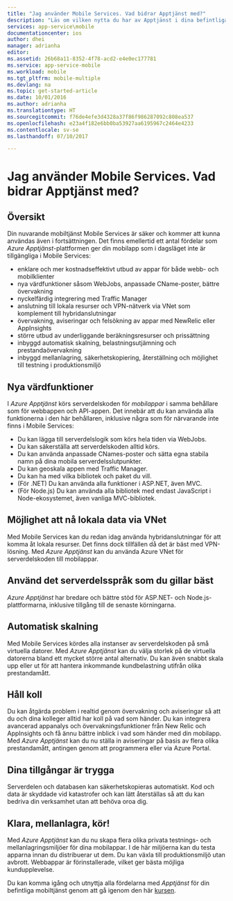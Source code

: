 ```yaml
---
title: "Jag använder Mobile Services. Vad bidrar Apptjänst med?"
description: "Läs om vilken nytta du har av Apptjänst i dina befintliga Mobile Services-projekt."
services: app-service\mobile
documentationcenter: ios
author: dhei
manager: adrianha
editor: 
ms.assetid: 26b68a11-8352-4f78-acd2-e4e0ec177781
ms.service: app-service-mobile
ms.workload: mobile
ms.tgt_pltfrm: mobile-multiple
ms.devlang: na
ms.topic: get-started-article
ms.date: 10/01/2016
ms.author: adrianha
ms.translationtype: HT
ms.sourcegitcommit: f76de4efe3d4328a37f86f986287092c808ea537
ms.openlocfilehash: e23a4f182e6bb0ba53927aa6195967c2464e4233
ms.contentlocale: sv-se
ms.lasthandoff: 07/10/2017

---
```

# <a name="getting-started"> </a>Jag använder Mobile Services. Vad bidrar Apptjänst med?
## <a name="overview"></a>Översikt
Din nuvarande mobiltjänst Mobile Services är säker och kommer att kunna användas även i fortsättningen. Det finns emellertid ett antal fördelar som *Azure Apptjänst*-plattformen ger din mobilapp som i dagsläget inte är tillgängliga i Mobile Services:

* enklare och mer kostnadseffektivt utbud av appar för både webb- och mobilklienter
* nya värdfunktioner såsom WebJobs, anpassade CName-poster, bättre övervakning
* nyckelfärdig integrering med Traffic Manager
* anslutning till lokala resurser och VPN-nätverk via VNet som komplement till hybridanslutningar
* övervakning, aviseringar och felsökning av appar med NewRelic eller AppInsights
* större utbud av underliggande beräkningsresurser och prissättning
* inbyggd automatisk skalning, belastningsutjämning och prestandaövervakning
* inbyggd mellanlagring, säkerhetskopiering, återställning och möjlighet till testning i produktionsmiljö

## <a name="new-hosting-features"></a>Nya värdfunktioner
I *Azure Apptjänst* körs serverdelskoden för *mobilappar* i samma behållare som för webbappen och API-appen. Det innebär att du kan använda alla funktionerna i den här behållaren, inklusive några som för närvarande inte finns i Mobile Services:

* Du kan lägga till serverdelslogik som körs hela tiden via WebJobs.
* Du kan säkerställa att serverdelskoden alltid körs.
* Du kan använda anpassade CNames-poster och sätta egna stabila namn på dina mobila serverdelsslutpunkter.
* Du kan geoskala appen med Traffic Manager.
* Du kan ha med vilka bibliotek och paket du vill.
* (För .NET) Du kan använda alla funktioner i ASP.NET, även MVC.
* (För Node.js) Du kan använda alla bibliotek med endast JavaScript i Node-ekosystemet, även vanliga MVC-bibliotek.

## <a name="access-on-premises-data-using-vnet"></a>Möjlighet att nå lokala data via VNet
Med Mobile Services kan du redan idag använda hybridanslutningar för att komma åt lokala resurser. Det finns dock tillfällen då det är bäst med VPN-lösning. Med *Azure Apptjänst* kan du använda Azure VNet för serverdelskoden till mobilappar.

## <a name="use-your-favorite-backend-language"></a>Använd det serverdelsspråk som du gillar bäst
*Azure Apptjänst* har bredare och bättre stöd för ASP.NET- och Node.js-plattformarna, inklusive tillgång till de senaste körningarna.

## <a name="set-up-automatic-scale"></a>Automatisk skalning
Med Mobile Services kördes alla instanser av serverdelskoden på små virtuella datorer. Med *Azure Apptjänst* kan du välja storlek på de virtuella datorerna bland ett mycket större antal alternativ. Du kan även snabbt skala upp eller ut för att hantera inkommande kundbelastning utifrån olika prestandamått.

## <a name="be-in-the-know"></a>Håll koll
Du kan åtgärda problem i realtid genom övervakning och aviseringar så att du och dina kolleger alltid har koll på vad som händer. Du kan integrera avancerad appanalys och övervakningsfunktioner från New Relic och AppInsights och få ännu bättre inblick i vad som händer med din mobilapp. Med *Azure Apptjänst* kan du nu ställa in aviseringar på basis av flera olika prestandamått, antingen genom att programmera eller via Azure Portal.

## <a name="keep-your-assets-safe"></a>Dina tillgångar är trygga
Serverdelen och databasen kan säkerhetskopieras automatiskt. Kod och data är skyddade vid katastrofer och kan lätt återställas så att du kan bedriva din verksamhet utan att behöva oroa dig.

## <a name="ready-stage-go"></a>Klara, mellanlagra, kör!
Med *Azure Apptjänst* kan du nu skapa flera olika privata testnings- och mellanlagringsmiljöer för dina mobilappar. I de här miljöerna kan du testa apparna innan du distribuerar ut dem. Du kan växla till produktionsmiljö utan avbrott. Webbappar är förinstallerade, vilket ger bästa möjliga kundupplevelse.

Du kan komma igång och utnyttja alla fördelarna med *Apptjänst* för din befintliga mobiltjänst genom att gå igenom den här [kursen](app-service-mobile-migrating-from-mobile-services.md).

